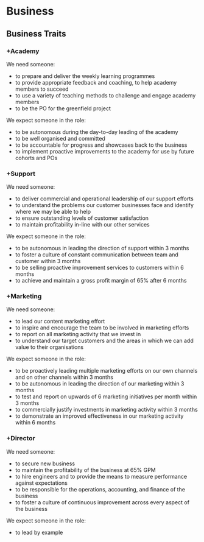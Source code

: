 # Business

## Business Traits

### +Academy

We need someone:

- to prepare and deliver the weekly learning programmes
- to provide appropriate feedback and coaching, to help academy members to succeed  
- to use a variety of teaching methods to challenge and engage academy members
- to be the PO for the greenfield project

We expect someone in the role:

- to be autonomous during the day-to-day leading of the academy
- to be well organised and committed
- to be accountable for progress and showcases back to the business
- to implement proactive improvements to the academy for use by future cohorts and POs

### +Support

We need someone:

- to deliver commercial and operational leadership of our support efforts
- to understand the problems our customer businesses face and identify where we may be able to help
- to ensure outstanding levels of customer satisfaction
- to maintain profitability in-line with our other services

We expect someone in the role:

- to be autonomous in leading the direction of support within 3 months
- to foster a culture of constant communication between team and customer within 3 months
- to be selling proactive improvement services to customers within 6 months
- to achieve and maintain a gross profit margin of 65% after 6 months

### +Marketing

We need someone:

- to lead our content marketing effort
- to inspire and encourage the team to be involved in marketing efforts
- to report on all marketing activity that we invest in
- to understand our target customers and the areas in which we can add value to their organisations

We expect someone in the role:

- to be proactively leading multiple marketing efforts on our own channels and on other channels within 3 months
- to be autonomous in leading the direction of our marketing within 3 months
- to test and report on upwards of 6 marketing initiatives per month within 3 months
- to commercially justify investments in marketing activity within 3 months
- to demonstrate an improved effectiveness in our marketing activity within 6 months

### +Director

We need someone:

- to secure new business
- to maintain the profitability of the business at 65% GPM
- to hire engineers and to provide the means to measure performance against expectations
- to be responsible for the operations, accounting, and finance of the business
- to foster a culture of continuous improvement across every aspect of the business

We expect someone in the role:

- to lead by example
